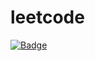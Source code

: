 # leetcode

[![Badge](https://img.shields.io/static/v1?label=<LABEL>&message=<MESSAGE>&color=<COLOR>)](https://996.icu/#/zh_CN)

